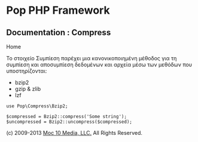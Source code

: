 Pop PHP Framework
=================

Documentation : Compress
------------------------

Home

Το στοιχείο Συμπίεση παρέχει μια κανονικοποιημένη μέθοδος για τη
συμπίεση και αποσυμπίεση δεδομένων και αρχεία μέσω των μεθόδων που
υποστηρίζονται:

-   bzip2
-   gzip & zlib
-   lzf

<!-- -->

    use Pop\Compress\Bzip2;

    $compressed = Bzip2::compress('Some string');
    $uncompressed = Bzip2::uncompress($compressed);

\(c) 2009-2013 [Moc 10 Media, LLC.](http://www.moc10media.com) All
Rights Reserved.
